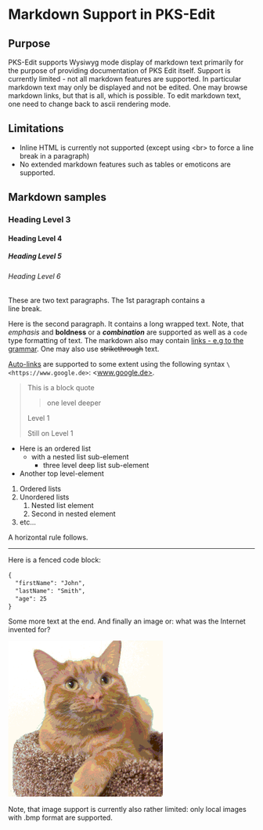 
# Markdown Support in PKS-Edit

## Purpose

PKS-Edit supports Wysiwyg mode display of markdown text primarily for the purpose of providing documentation of PKS Edit itself.
Support is currently limited - not all markdown features are supported. In particular markdown text may only be displayed and not
be edited. One may browse markdown links, but that is all, which is possible. To edit markdown text, one need to change back to
ascii rendering mode.

## Limitations

- Inline HTML is currently not supported (except using \<br> to force a line break in a paragraph)
- No extended markdown features such as tables or emoticons are supported.

## Markdown samples

### Heading Level 3

#### Heading Level 4

##### Heading Level 5

###### Heading Level 6

These are two text paragraphs. The 1st paragraph contains a <br> line break.

Here is the second paragraph. It contains a long wrapped text. Note, that *emphasis* and __boldness__ or a ***combination*** are supported as well as a `code` 
type formatting of text. The markdown also may contain [links - e.g to the grammar](grammar.md). One may also use ~~strikethrough~~ text.

[Auto-links](https://github.github.com/gfm/#autolinks) are supported to some extent using the following syntax `\<https://www.google.de>`: <www.google.de>.

> This is a block quote
> 
>> one level deeper
>
> Level 1
>
> Still on Level 1

+ Here is an ordered list
  + with a nested list sub-element
    + three level deep list sub-element
+ Another top level-element

1. Ordered lists
2. Unordered lists
   1. Nested list element
   2. Second in nested element 
3. etc...

A horizontal rule follows.

---

Here is a fenced code block:

```
{
  "firstName": "John",
  "lastName": "Smith",
  "age": 25
}
```

Some more text at the end. And finally an image or: what was the Internet invented for?

![Fritz the Cat](cat.bmp)

Note, that image support is currently also rather limited: only local images with .bmp format are supported.

